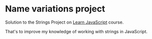 # Name variations project

Solution to the Strings Project on [Learn JavaScript](https://learnjavascript.online) course.

That's to improve my knowledge of working with strings in JavaScript.


